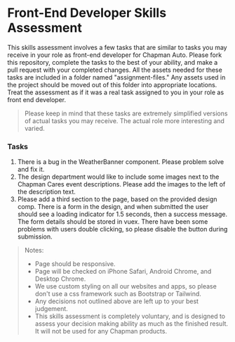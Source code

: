 # Front-End Developer Skills Assessment

This skills assessment involves a few tasks that are similar to tasks you may receive in your role as front-end developer for Chapman Auto. Please fork this repository, complete the tasks to the best of your ability, and make a pull request with your completed changes. All the assets needed for these tasks are included in a folder named "assignment-files." Any assets used in the project should be moved out of this folder into appropriate locations. Treat the assessment as if it was a real task assigned to you in your role as front end developer.

> Please keep in mind that these tasks are extremely simplified versions of actual tasks you may receive. The actual role more interesting and varied.

### Tasks

1. There is a bug in the WeatherBanner component. Please problem solve and fix it.
2. The design department would like to include some images next to the Chapman Cares event descriptions. Please add the images to the left of the description text.
3. Please add a third section to the page, based on the provided design comp. There is a form in the design, and when submitted the user should see a loading indicator for 1.5 seconds, then a success message. The form details should be stored in vuex. There have been some problems with users double clicking, so please disable the button during submission.

> Notes:
> - Page should be responsive.
> - Page will be checked on iPhone Safari, Android Chrome, and Desktop Chrome.
> - We use custom styling on all our websites and apps, so please don't use a css framework such as Bootstrap or Tailwind.
> - Any decisions not outlined above are left up to your best judgement.
> - This skills assessment is completely voluntary, and is designed to assess your decision making ability as much as the finished result. It will not be used for any Chapman products.
